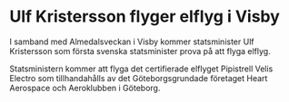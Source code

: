 # Ulf Kristersson flyger elflyg i Visby

I samband med Almedalsveckan i Visby kommer statsminister Ulf Kristersson som första svenska statsminister prova på att flyga elflyg.

Statsministern kommer att flyga det certifierade elflyget Pipistrell Velis Electro som tillhandahålls av det Göteborgsgrundade företaget Heart Aerospace och Aeroklubben i Göteborg.
